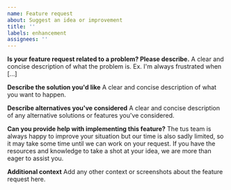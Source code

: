 ```yaml
---
name: Feature request
about: Suggest an idea or improvement
title: ''
labels: enhancement
assignees: ''
---
```


**Is your feature request related to a problem? Please describe.**
A clear and concise description of what the problem is. Ex. I'm always frustrated when [...]

**Describe the solution you'd like**
A clear and concise description of what you want to happen.

**Describe alternatives you've considered**
A clear and concise description of any alternative solutions or features you've considered.

**Can you provide help with implementing this feature?**
The tus team is always happy to improve your situation but our time is also sadly limited, so it may take some time until we can work on your request. If you have the resources and knowledge to take a shot at your idea, we are more than eager to assist you.

**Additional context**
Add any other context or screenshots about the feature request here.
